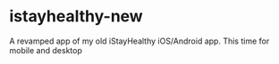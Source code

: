 # istayhealthy-new
A revamped app of my old iStayHealthy iOS/Android app. This time for mobile and desktop
